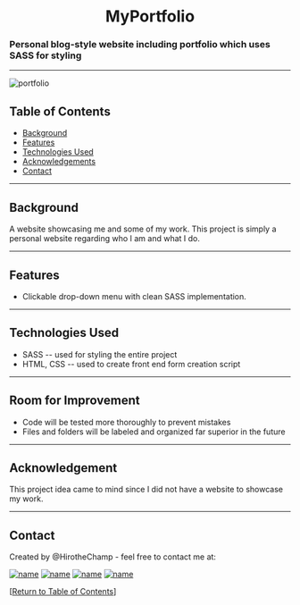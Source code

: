 <h1 align="center">MyPortfolio</h1>


<h3>Personal blog-style website including portfolio which uses SASS for styling </h3>

<hr></hr>



![portfolio](https://user-images.githubusercontent.com/93508000/163530055-281155f1-34a7-4b36-a19d-b9d55ab9a81d.png)


## Table of Contents
* [Background](#background)
* [Features](#features)
* [Technologies Used](#technologies-used)
* [Acknowledgements](#acknowledgements)
* [Contact](#contact)

<hr></hr>

## Background
A website showcasing me and some of my work. This project is simply a personal website regarding who I am and what I do.   



<hr></hr>

## Features
* Clickable drop-down menu with clean SASS implementation.


<hr></hr>

## Technologies Used

* SASS -- used for styling the entire project
* HTML, CSS -- used to create front end form creation script



<hr></hr>










## Room for Improvement

* Code will be tested more thoroughly to prevent mistakes
* Files and folders will be labeled and organized far superior in the future



<hr></hr>

## Acknowledgement

This project idea came to mind since I did not have a website to showcase my work. 

<hr></hr>

## Contact

Created by @HirotheChamp - feel free to contact me at:

[![name](	https://img.shields.io/badge/LinkedIn-0077B5?style=for-the-badge&logo=linkedin&logoColor=white)](https://www.linkedin.com/in/kyle-hiroshi-young/)
[![name](	https://img.shields.io/badge/Facebook-1877F2?style=for-the-badge&logo=facebook&logoColor=white)](https://www.facebook.com/KyleYoungins)
[![name](	https://img.shields.io/badge/Instagram-E4405F?style=for-the-badge&logo=instagram&logoColor=white)](https://www.instagram.com/hirothechamp/)
[![name](https://img.shields.io/badge/Gmail-D14836?style=for-the-badge&logo=gmail&logoColor=white)](mailto:kyleyoungins94@gmail.com)

[[Return to Table of Contents](#Table-of-Contents)]
